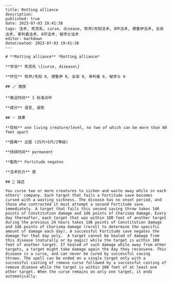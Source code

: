 
    ---
    title: Rotting alliance
    description: 
    published: true
    date: 2023-07-03 19:41:38
    tags: 法术, 死灵系, curse, disease, 牧师/先知法术, 8环法术, 德鲁伊法术, 女巫法术, 审判者法术, 6环法术, 秘学士法术
    editor: markdown
    dateCreated: 2023-07-03 19:41:38
    ---

    # **Rotting alliance** *Rotting alliance*

    **学派** 死灵系 \[curse, disease\] 

    **环位** 牧师/先知 8, 德鲁伊 8, 女巫 8, 审判者 6, 秘学士 6

    ## 🪄 施放

    **施法时间** 1 标准动作

    **成分** 语言, 姿势

    ## ✨ 效果 

    **目标** one living creature/level, no two of which can be more than 60 feet apart 

    **距离** 近距 (25尺+5尺/2等级)  

    **持续时间** permanent 

    **豁免** Fortitude negates

    **法术抗力** 是

    ## 📖 描述

    You curse two or more creatures to sicken and waste away while in each others' company. Each target that fails a Fortitude save becomes cursed with a wasting sickness. The disease has no onset period, and those who contracted it must attempt a second Fortitude save immediately. A target that fails this second saving throw takes 1d6 points of Constitution damage and 1d6 points of Charisma damage. Every day thereafter, each target that was within 100 feet of another target during the previous 24 hours takes 1d6 points of Constitution damage and 1d6 points of Charisma damage (reroll to determine the specific amount of damage each day). A successful Fortitude save negates the damage for that day only.  A target cannot be healed of damage from this disease (naturally or by magic) while the target is within 100 feet of another target. If healed of such damage while away from other targets, a target might take damage again the day they reconvene. This disease is a curse, and can never be cured by successful saving throws. The spell can be ended on a single target only with a successful casting of remove curse followed by a successful casting of remove disease while the target is within 100 feet of at least one other target. When the curse remains on only one target, it ends automatically.
    